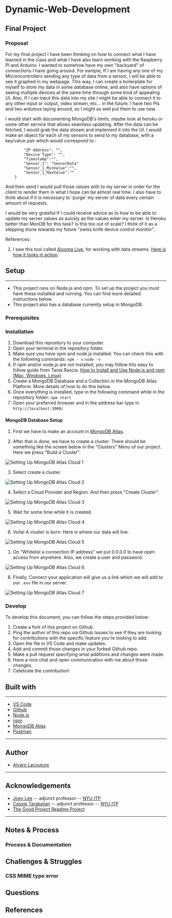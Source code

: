 # Dynamic-Web-Development
## Final Project

### Proposal


For my final project I have been thinking on how to connect what I have learned in the class and what I have also learn working with the Raspberry PI and Arduino. I wanted to somehow have my own "backyard" of connections I have going around. For eample, If I am having any one of my Microncontrollers sending any type of data from a sensor, I will be able to see it graphed in my webpage. This way, I can create a boilerplate for myself to store my data in some database online, and also have options of seeing multiple devices at the same time through some kind of appealing UI. Also, If I can input this data into my site I might be able to connect it to any other input or output, video stream, etc... in the future. I have two PIs and two arduinos laying around, so I might as well put them to use now.

I would start with documenting MongoDB's limits, maybe look at heroku or some other service that allows seamless updating. After the data can be fetched, I would grab the data stream and implement it into the UI. I would make an object for each of my sensors to send to my database, with a key/value pair which would correspond to :


```{
        "IP Address": "",
        "Device Type": "",
        "Timestamp":"",
        "Sensor_1": "SensorData"
        "Sensor_1_MinValue":"",
        "Sensor_1_MaxValue":""
    }
```

And then send I would pull those values with to my server in order for the client to render them in what I hope can be almost real time. I also have to think about if it is necessary to 'purge' my server of data every certain amount of requests.

I would be very grateful If I could receive advice as to how to be able to update my server values as auickly as the values enter my server. Is Heroku better than MonDB for this task? Is this too out of scale? I think of it as a stepping stone towards my future "swiss knife device control monitor".


References: 
1. I saw this tool called [Alooma Live](https://www.alooma.com/getlive), for working with data streams. [Here is how it looks in action](https://www.alooma.com/live).


## Setup
***

 - This project runs on Node.js and npm. To set up the project you must have these installed and running. You can find more detailed instructions below.
 - This project also has a database currently setup in MongoDB.
  

### Prerequisites



### Installation

  1. Download this repository to your computer.
  2. Open your terminal in the repository folder.
  3. Make sure you have npm and node.js installed. You can check this with the following commands:
   `npm - v` 
   `node -v`
  4. If npm and/or node.js are not installed, you may follow this easy to follow guide from Tania Rascia. [How to Install and Use Node.js and npm (Mac, Windows, Linux)](https://www.taniarascia.com/how-to-install-and-use-node-js-and-npm-mac-and-windows/)
  5. Create a MongoDB Database and a Collection in the MongoDB Atlas Platform. More details of how to do this below.  
  5. Once everything is installed, type in the following command while in the repository folder:
  `npm start`
  6. Open your preferred browser and in the address bar type in `http://localhost:3000/`

#### MongoDB Database Setup

1. First we have to make an account in [MongoDB Atlas](https://www.mongodb.com/cloud/atlas). 

2. After that is done, we have to create a cluster. There should be something like the screen below in the "Clusters" Menu of our project. Here we press "Build a Cluster".

![Setting Up MongoDB Atlas Cloud 1](public/assets/images/mongoDB1.PNG)

3. Select create a cluster.

![Setting Up MongoDB Atlas Cloud 2](public/assets/images/mongoDB2.PNG)

4. Select a Cloud Provider and Region. And then press "Create Cluster".

![Setting Up MongoDB Atlas Cloud 3](public/assets/images/mongoDB3.PNG)

5. Wait for some time while it is created.

![Setting Up MongoDB Atlas Cloud 4](public/assets/images/mongoDB4.PNG)

6. Voila! A cluster is born. Here is where our data will live.
   
![Setting Up MongoDB Atlas Cloud 5](public/assets/images/mongoDB5.PNG)

1. On "Whitelist a connection IP address" we put 0.0.0.0 to have open access from anywhere. Also, we create a user and password.

![Setting Up MongoDB Atlas Cloud 6](public/assets/images/mongoDB6.PNG)

8. Finally, Connect your application will give us a link which we will add to our `.env` file in our server. 

![Setting Up MongoDB Atlas Cloud 7](public/assets/images/mongoDB7.PNG)


### Develop

To develop this document, you can follow the steps provided below:
1. Create a fork of this project on Github.
2. Ping the author of this repo via Github Issues to see if they are looking for contributions with the specific feature you're looking to add.
3. Open the file in VS Code and make updates.
4. Add and commit those changes in your forked Github repo.
5. Make a pull request specifying what additions and changes were made.
6. Have a nice chat and open communication with me about those changes. 
7. Celebrate the contribution! 

## Built with
***
* [VS Code](https://code.visualstudio.com/)
* [Github](https://github.com)
* [Node.js](https://nodejs.org)
* [npm](npmjs.com)
* [MongoDB Atlas](https://www.mongodb.com/cloud/atlas)
* [Postman](https://www.postman.com/)

***
## Author

* [Alvaro Lacouture](https://alvarolacouture.com) 

***
## Acknowledgements

* [Joey Lee](https://jk-lee.com) -- adjunct professor -- [NYU ITP](https://itp.nyu.edu)
* [Cassie Tarakajian](https://cassietarakajian.com/) -- adjunct professor -- [NYU ITP](https://itp.nyu.edu)
* [The Good Project Readme Project](https://github.com/itp-dwd/2020-spring/blob/master/templates/readme-template.md)

***
## Notes & Process

### Process & Documentation


## Challenges & Struggles

### CSS MIME type error


## Questions



## References

